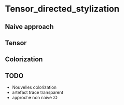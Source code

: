# Tensor_directed_stylization

## Naive approach

## Tensor

## Colorization

## TODO
* Nouvelles colorization
* artefact trace transparent
* approche non naive :O